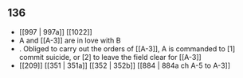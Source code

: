 ## 136
- [[997 | 997a]] [[1022]] 
- A and [[A-3]] are in love with B
- . Obliged to carry out the orders of [[A-3]], A is commanded to [1] commit suicide, or [2] to leave the field clear for [[A-3]]
- [[209]] [[351 | 351a]] [[352 | 352b]] [[884 | 884a ch A-5 to A-3]] 

